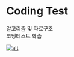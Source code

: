 <h1>Coding Test</h1>

알고리즘 및 자료구조 <br>
코딩테스트 학습

<a href="https://github.com/devxb/gitanimals">
  <img src="https://render.gitanimals.org/farms/{gahyunseoul}" alt="alt"/>
</a>
